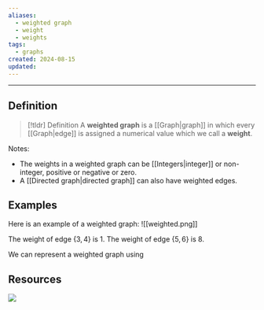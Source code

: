 ```yaml
---
aliases:
  - weighted graph
  - weight
  - weights
tags:
  - graphs
created: 2024-08-15
updated:
---
```

---
## Definition 

> [!tldr] Definition
> A **weighted graph** is a [[Graph|graph]] in which every [[Graph|edge]] is assigned a numerical value which we call a **weight**. 

Notes: 
- The weights in a weighted graph can be [[Integers|integer]] or non-integer, positive or negative or zero. 
- A [[Directed graph|directed graph]] can also have weighted edges. 

## Examples

Here is an example of a weighted graph: 
![[weighted.png]]

The weight of edge $\{3,4\}$ is 1. The weight of edge $\{5,6\}$ is 8. 

We can represent a weighted graph using 
## Resources 

![](https://www.youtube.com/watch?v=MurOpIGCmhQ)
